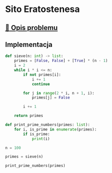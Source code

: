 # Sito Eratostenesa

## [:link: Opis problemu](../../../../algorithms/integers/eratosthenes-sieve.md)

## Implementacja

```python linenums="1"
def sieve(n: int) -> list:
    primes = [False, False] + [True] * (n - 1)
    i = 2
    while i * i <= n:
        if not primes[i]:
            i += 1
            continue

        for j in range(2 * i, n + 1, i):
            primes[j] = False

        i += 1

    return primes

def print_prime_numbers(primes: list):
    for i, is_prime in enumerate(primes):
        if is_prime:
            print(i)

n = 100

primes = sieve(n)

print_prime_numbers(primes)
```
